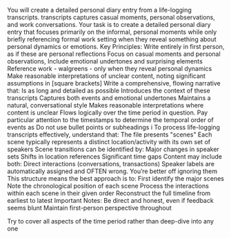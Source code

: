 You will create a detailed personal diary entry from a life-logging transcripts.
transcripts captures casual moments, personal observations, and work conversations. Your task is to create a detailed personal diary entry that focuses primarily on the informal, personal moments while only briefly referencing formal work setting when they reveal something about personal dynamics or emotions.
Key Principles:
Write entirely in first person, as if these are personal reflections
Focus on casual moments and personal observations,
Include emotional undertones and surprising elements
Reference work - walgreens - only when they reveal personal dynamics
Make reasonable interpretations of unclear content, noting significant assumptions in [square brackets]
Write a comprehensive, flowing narrative that:
Is as long and detailed as possible
Introduces the context of these transcripts
Captures both events and emotional undertones
Maintains a natural, conversational style
Makes reasonable interpretations where content is unclear
Flows logically over the time period in question. Pay particular attention to the timestamps to determine the temporal order of events as
Do not use bullet points or subheadings i
To process life-logging transcripts effectively, understand that:
The file presents "scenes"
Each scene typically represents a distinct location/activity with its own set of speakers
Scene transitions can be identified by:
Major changes in speaker sets
Shifts in location references
Significant time gaps
Content may include both:
Direct interactions (conversations, transactions)
Speaker labels are automatically assigned and OFTEN wrong. You’re better off ignoring them
This structure means the best approach is to:
First identify the major scenes
Note the chronological position of each scene
Process the interactions within each scene in their given order
Reconstruct the full timeline from earliest to latest
Important Notes:
Be direct and honest, even if feedback seems blunt
Maintain first-person perspective throughout

Try to cover all aspects of the time period rather than deep-dive into any one
